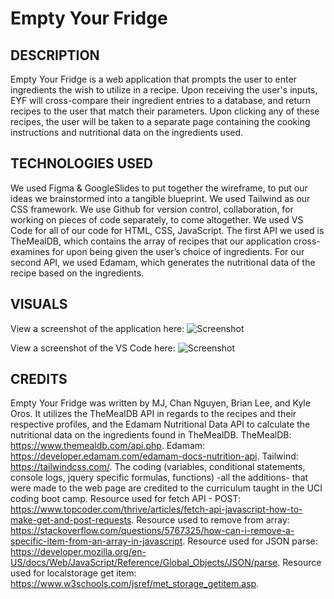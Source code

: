 # Empty Your Fridge

## DESCRIPTION
Empty Your Fridge is a web application that prompts the user to enter ingredients the wish to utilize in a recipe. Upon receiving the user's inputs, EYF will cross-compare their ingredient entries to a database, and return recipes to the user that match their parameters. Upon clicking any of these recipes, the user will be taken to a separate page containing the cooking instructions and nutritional data on the ingredients used.

## TECHNOLOGIES USED
We used Figma & GoogleSlides to put together the wireframe, to put our ideas we brainstormed into a tangible blueprint. We used Tailwind as our CSS framework. We use Github for version control, collaboration, for working on pieces of code separately, to come altogether. We used VS Code for all of our code for HTML, CSS, JavaScript.
The first API we used is TheMealDB, which contains the array of recipes that our application cross-examines for upon being given the user’s choice of ingredients. For our second API, we used Edamam, which generates the nutritional data of the recipe based on the ingredients.

## VISUALS
View a screenshot of the application here:
![Screenshot](SchedulerScreenshot.png)


View a screenshot of the VS Code here:
![Screenshot](SchedulerCodeScreenshot.png)

## CREDITS
Empty Your Fridge was written by MJ, Chan Nguyen, Brian Lee, and Kyle Oros. It utilizes the TheMealDB API in regards to the recipes and their respective profiles, and the Edamam Nutritional Data API to calculate the nutritional data on the ingredients found in TheMealDB.
TheMealDB: https://www.themealdb.com/api.php.
Edamam: https://developer.edamam.com/edamam-docs-nutrition-api.
Tailwind: https://tailwindcss.com/.
The coding (variables, conditional statements, console logs, jquery specific formulas, functions) -all the additions- that were made to the web page are credited to the curriculum taught in the UCI coding boot camp.
Resource used for fetch API - POST: https://www.topcoder.com/thrive/articles/fetch-api-javascript-how-to-make-get-and-post-requests.
Resource used to remove from array: https://stackoverflow.com/questions/5767325/how-can-i-remove-a-specific-item-from-an-array-in-javascript.
Resource used for JSON parse: https://developer.mozilla.org/en-US/docs/Web/JavaScript/Reference/Global_Objects/JSON/parse.
Resource used for localstorage get item: https://www.w3schools.com/jsref/met_storage_getitem.asp.

